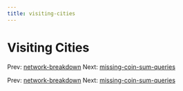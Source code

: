 ```yaml
---
title: visiting-cities
---
```




# Visiting Cities

Prev: [network-breakdown](network-breakdown.md)
Next:
[missing-coin-sum-queries](missing-coin-sum-queries.md)

Prev: [network-breakdown](network-breakdown.md)
Next:
[missing-coin-sum-queries](missing-coin-sum-queries.md)
